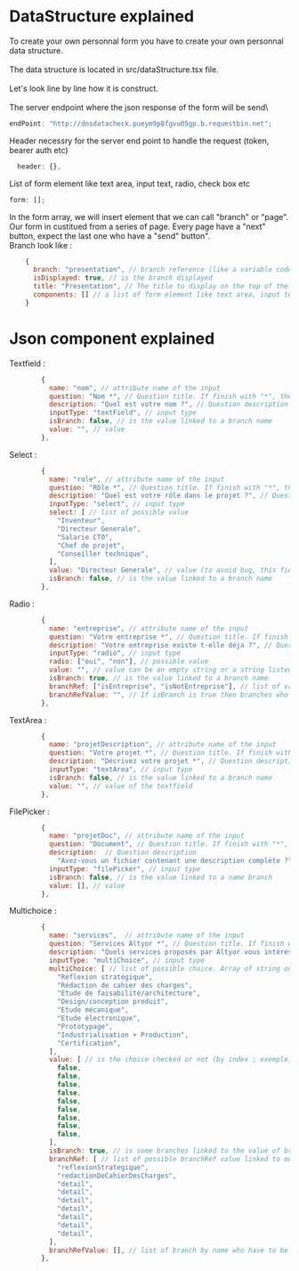 # DataStructure explained

To create your own personnal form you have to create your own personnal data structure. \
\
The data structure is located in src/dataStructure.tsx file. \
\
Let's look line by line how it is construct.\
\
The server endpoint where the json response of the form will be send\

```javascript
endPoint: "http://dnsdatacheck.pueym9p8fgvu05gp.b.requestbin.net";
```

Header necessry for the server end point to handle the request (token, bearer auth etc)

```javascript
  header: {},
```

List of form element like text area, input text, radio, check box etc

```javascript
form: [];
```

In the form array, we will insert element that we can call "branch" or "page". Our form in custitued from a series of page. Every page have a "next" button, expect the last one who have a "send" button".\
Branch look like :

```javascript
    {
      branch: "presentation", // branch reference (like a variable code. No space, No accent or special char)
      isDisplayed: true, // is the branch displayed
      title: "Presentation", // The title to display on the top of the page
      components: [] // a list of form element like text area, input text, input file etc
    }
```

# Json component explained

Textfield :

```javascript
        {
          name: "nom", // attribute name of the input
          question: "Nom *", // Question title. If finish with "*", the field is required
          description: "Quel est votre nom ?", // Question description
          inputType: "textField", // input type
          isBranch: false, // is the value linked to a branch name
          value: "", // value
        },
```

Select :

```javascript
        {
          name: "role", // attribute name of the input
          question: "Rôle *", // Question title. If finish with "*", the field is required
          description: "Quel est votre rôle dans le projet ?", // Question description
          inputType: "select", // input type
          select: [ // list of possible value
            "Inventeur",
            "Directeur Generale",
            "Salarie CTO",
            "Chef de projet",
            "Conseiller technique",
          ],
          value: "Directeur Generale", // value (to avoid bug, this field is required and should be listed in the select array)
          isBranch: false, // is the value linked to a branch name
        },
```

Radio :

```javascript
        {
          name: "entreprise", // attribute name of the input
          question: "Votre entreprise *", // Question title. If finish with "*", the field is required
          description: "Votre entreprise existe t-elle déja ?", // Question description
          inputType: "radio", // input type
          radio: ["oui", "non"], // possible value
          value: "", // value can be an empty string or a string listed in the radio array
          isBranch: true, // is the value linked to a branch name
          branchRef: ["isEntreprise", "isNotEntreprise"], // list of value that branchRefValue can take.
          branchRefValue: "", // If isBranch is true then branches who have the name referenced in branchRefValue will be displayed ; there "isDisplayed" value will be set on true.
        },
```

TextArea :

```javascript
        {
          name: "projetDescription", // attribute name of the input
          question: "Votre projet *", // Question title. If finish with "*", the field is required
          description: "Décrivez votre projet *", // Question description
          inputType: "textArea", // input type
          isBranch: false, // is the value linked to a branch name
          value: "", // value of the textfield
        },
```

FilePicker :

```javascript
        {
          name: "projetDoc", // attribute name of the input
          question: "Document", // Question title. If finish with "*", the field is required
          description:  // Question description
            "Avez-vous un fichier contenant une description complète ?",
          inputType: "filePicker", // input type
          isBranch: false, // is the value linked to a name branch
          value: [], // value
        },
```

Multichoice :

```javascript
        {
          name: "services",  // attribute name of the input
          question: "Services Altyor *", // Question title. If finish with "*", the field is required. If finish with "*", the field is required
          description: "Quels services proposés par Altyor vous intéressent ?", // Question description
          inputType: "multiChoice", // input type
          multiChoice: [ // list of possible choice. Array of string only
            "Réflexion stratégique",
            "Rédaction de cahier des charges",
            "Etude de faisabilité/architecture",
            "Design/conception produit",
            "Etude mécanique",
            "Etude électronique",
            "Prototypage",
            "Industrialisation + Production",
            "Certification",
          ],
          value: [ // is the choice checked or not (by index ; exemple, if the third boolean element is true, the third choice of multichoice list is checked). Value array should have the same size as multiChoice array. Value array is an array of bolean only.
            false,
            false,
            false,
            false,
            false,
            false,
            false,
            false,
            false,
          ],
          isBranch: true, // is some branches linked to the value of branchRefValue
          branchRef: [ // list of possible branchRef value linked to multiChoice value by index (ex : if value[2] is true, branRef[2] is targeted)
            "reflexionStrategique",
            "redactionDeCahierDesCharges",
            "detail",
            "detail",
            "detail",
            "detail",
            "detail",
            "detail",
            "detail",
          ],
          branchRefValue: [], // list of branch by name who have to be displayed. if value[2] is true, branRef[2] is listed)
        },
```
